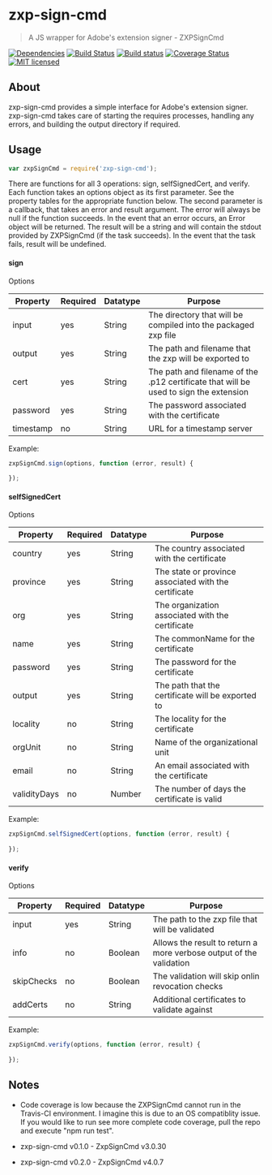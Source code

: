 # zxp-sign-cmd

> A JS wrapper for Adobe's extension signer - ZXPSignCmd

[![Dependencies](http://img.shields.io/david/codearoni/zxp-sign-cmd.svg?branch=master)](https://david-dm.org/codearoni/zxp-sign-cmd)
[![Build Status](https://travis-ci.org/codearoni/zxp-sign-cmd.svg?branch=master)](https://travis-ci.org/codearoni/zxp-sign-cmd)
[![Build status](https://ci.appveyor.com/api/projects/status/d8i2r9sgpsyblu4t?svg=true)](https://ci.appveyor.com/project/codearoni/zxp-sign-cmd)
[![Coverage Status](https://coveralls.io/repos/github/codearoni/zxp-sign-cmd/badge.svg?branch=master)](https://coveralls.io/github/codearoni/zxp-sign-cmd?branch=master)
[![MIT licensed](https://img.shields.io/badge/license-MIT-blue.svg)](https://opensource.org/licenses/MIT)

## About

zxp-sign-cmd provides a simple interface for Adobe's extension signer. zxp-sign-cmd takes care of starting the requires processes, handling any errors, and building the output directory if required.

## Usage
```javascript
var zxpSignCmd = require('zxp-sign-cmd');
```

There are functions for all 3 operations: sign, selfSignedCert, and verify.
Each function takes an options object as its first parameter. See the property tables for the appropriate function below.
The second parameter is a callback, that takes an error and result argument. The error will always be null if the function succeeds. In the event that an error occurs, an Error object will be returned.
The result will be a string and will contain the stdout provided by ZXPSignCmd (if the task succeeds). In the event that the task fails, result will be undefined.

#### sign
Options

| Property  | Required | Datatype | Purpose |
| --------- | -------- | -------- | ------- |
| input     | yes      | String   | The directory that will be compiled into the packaged zxp file |
| output    | yes      | String   | The path and filename that the zxp will be exported to |
| cert      | yes      | String   | The path and filename of the .p12 certificate that will be used to sign the extension |
| password  | yes      | String   | The password associated with the certificate |
| timestamp | no       | String   | URL for a timestamp server |

Example:
```javascript
zxpSignCmd.sign(options, function (error, result) {
    
});
```

#### selfSignedCert
Options

| Property  | Required | Datatype | Purpose |
| --------- | -------- | -------- | ------- |
| country   | yes      | String   | The country associated with the certificate |
| province  | yes      | String   | The state or province associated with the certificate |
| org       | yes      | String   | The organization associated with the certificate |
| name      | yes      | String   | The commonName for the certificate |
| password  | yes      | String   | The password for the certificate |
| output    | yes      | String   | The path that the certificate will be exported to |
| locality  | no       | String   | The locality for the certificate |
| orgUnit   | no       | String   | Name of the organizational unit |
| email     | no       | String   | An email associated with the certificate |
| validityDays | no    | Number   | The number of days the certificate is valid |

Example:
```javascript
zxpSignCmd.selfSignedCert(options, function (error, result) {
    
});
```

#### verify
Options

| Property  | Required | Datatype | Purpose |
| --------- | -------- | -------- | ------- |
| input     | yes      | String   | The path to the zxp file that will be validated |
| info      | no       | Boolean  | Allows the result to return a more verbose output of the validation |
| skipChecks| no       | Boolean  | The validation will skip onlin revocation checks |
| addCerts  | no       | String   | Additional certificates to validate against |

Example:
```javascript
zxpSignCmd.verify(options, function (error, result) {
    
});
```
## Notes
* Code coverage is low because the ZXPSignCmd cannot run in the Travis-CI environment. I imagine this is due to an OS compatiblity issue. If you would like to run see more complete code coverage, pull the repo and execute "npm run test".

* zxp-sign-cmd v0.1.0 - ZxpSignCmd v3.0.30

* zxp-sign-cmd v0.2.0 - ZxpSignCmd v4.0.7